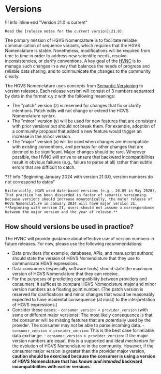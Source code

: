 # Versions

!!! info inline end "Version 21.0 is current"

    Read the [release notes for the current version](21.0).


The primary mission of HGVS Nomenclature is to facilitate reliable communication of sequence variants, which requires that the HGVS Nomenclature is stable. Nonetheless, modifications will be required from time to time in order to address new scientific needs, resolve inconsistencies, or clarify conventions.  A key goal of the [HVNC](/hvnc/) is to manage such changes in a way that balances the needs of progress and reliable data sharing, and to communicate the changes to the community clearly.

The HGVS Nomenclature uses concepts from [Semantic Versioning](https://semver.org/) to version releases. Each release version will consist of 3 numbers separated by dots in the format x.y.z with the following meanings:

- The "patch" version (z) is reserved for changes that fix or clarify intentions. Patch edits will not change or extend the HGVS Nomenclature syntax.
- The "minor" version (y) will be used for new features that are consistent with prior versions but should not break them.  For example, adoption of a community proposal that added a new feature would trigger an increase in the minor version.
- The "major" version (x) will be used when changes are incompatible with existing conventions, and perhaps for other changes that are deemed to be significant. Major changes should be rare. Wherever possible, the HVNC will strive to ensure that backward incompatibilities result in obvious failures (e.g., failure to parse at all) rather than subtle errors that are difficult to catch.

??? info "Beginning January 2024 with version 21.0.0, version numbers do not correspond to dates"

    Historically, HGVS used date-based versions (e.g., 20.05 in May 2020).  That practice has been discarded in factor of semantic versioning.  Because versions should increase monotonically, the major release of HGVS Nomenclature in January 2024 will have major version 21. **Beginning with version 21, users should not assume a correspondance between the major version and the year of release.**

## How should versions be used in practice?

The HVNC will provide guidance about effective use of version numbers in future releases.  For now, please use the following recommendations:

- Data providers (for example, databases, APIs, and manuscript authors) should state the version of HGVS Nomenclature that they use to communicate HGVS expressions.
- Data consumers (especially software tools) should state the maximum version of HGVS Nomenclature that they can receive.
- For the purposes of predicting compatibility between providers and consumers, it suffices to compare HGVS Nomenclature major and minor version numbers as a floating point number. (The patch version is reserved for clarifications and minor changes that would be reasonably expected to have incidental consequence (at most) to the interpretation of HGVS expressions.)
- Consider these cases:
      - `consumer_version < provider_version` (with same or different major versions): The most likely consequence is that the consumer will be missing features that are potentially used by the provider. The consumer may not be able to parse incoming data.
      - `consumer_version = provider_version`: This is the best case for reliable data exchange.
      - `consumer_version > provider_version`: If the major version numbers are equal, this is a supported and ideal mechanism for the evolution of HGVS Nomenclature in the community. However, if the consumer major version is greater than the provider major version, **caution should be exercised because the consumer is using a version of HGVS Nomenclature that has *known and intended* backward incompatibilities with earlier versions**.
